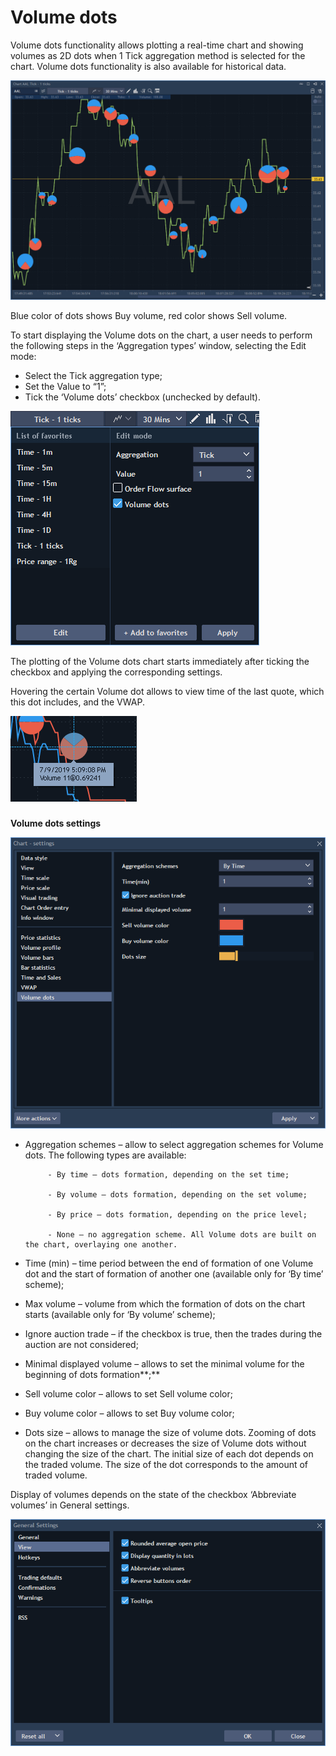 # Volume dots

Volume dots functionality allows plotting a real-time chart and showing volumes as 2D dots when 1 Tick aggregation method is selected for the chart. Volume dots functionality is also available for historical data.

![](../../../../../.gitbook/assets/dots.png)

Blue color of dots shows Buy volume, red color shows Sell volume.

To start displaying the Volume dots on the chart, a user needs to perform the following steps in the ‘Aggregation types’ window, selecting the Edit mode:

* Select the Tick aggregation type;
* Set the Value to “1”;
* Tick the ‘Volume dots’ checkbox \(unchecked by default\).

![](../../../../../.gitbook/assets/2.png)


The plotting of the Volume dots chart starts immediately after ticking the checkbox and applying the corresponding settings.

Hovering the certain Volume dot allows to view time of the last quote, which this dot includes, and the VWAP.

![](../../../../../.gitbook/assets/5.png)

### 
**Volume dots settings**

![](../../../../../.gitbook/assets/4%20%2815%29.png)

* Aggregation schemes – allow to select aggregation schemes for Volume dots. The following types are available:

           - By time – dots formation, depending on the set time;

           - By volume – dots formation, depending on the set volume;

           - By price – dots formation, depending on the price level;

           - None – no aggregation scheme. All Volume dots are built on the chart, overlaying one another.

* Time \(min\) – time period between the end of formation of one Volume dot and the start of formation of another one \(available only for ‘By time’ scheme\);
* Max volume – volume from which the formation of dots on the chart starts \(available only for ‘By volume’ scheme\);
* Ignore auction trade – if the checkbox is true, then the trades during the auction are not considered;
* Minimal displayed volume – allows to set the minimal volume for the beginning of dots formation**;**
* Sell volume color – allows to set Sell volume color;
* Buy volume color – allows to set Buy volume color;
* Dots size – allows to manage the size of volume dots. Zooming of dots on the chart increases or decreases the size of Volume dots without changing the size of the chart. The initial size of each dot depends on the traded volume. The size of the dot corresponds to the amount of traded volume.

Display of volumes depends on the state of the checkbox ‘Abbreviate volumes’ in General settings.

![](../../../../../.gitbook/assets/3%20%2810%29.png)



